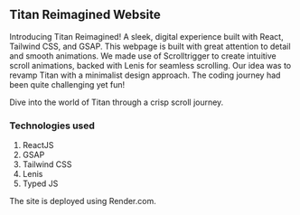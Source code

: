 ## Titan Reimagined Website

Introducing Titan Reimagined! A sleek, digital experience built with React, Tailwind CSS, and GSAP.
This webpage is built with great attention to detail and smooth animations. We made use of Scrolltrigger to create intuitive scroll animations, backed with Lenis for seamless scrolling. 
Our idea was to revamp Titan with a minimalist design approach. The coding journey had been quite challenging yet fun! 

Dive into the world of Titan through a crisp scroll journey.

### Technologies used

1. ReactJS
2. GSAP
3. Tailwind CSS
4. Lenis
5. Typed JS

The site is deployed using Render.com.
